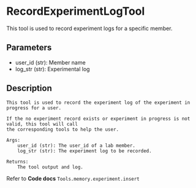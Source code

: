 # RecordExperimentLogTool

This tool is used to record experiment logs for a specific member.

## Parameters
- user_id (str): Member name
- log_str (str): Experimental log

## Description
```text
This tool is used to record the experiment log of the experiment in progress for a user.

If the no experiment record exists or experiment in progress is not valid, this tool will call
the corresponding tools to help the user.

Args:
    user_id (str): The user_id of a lab member.
    log_str (str): The experiment log to be recorded.

Returns:
    The tool output and log.
```

Refer to **Code docs** `Tools.memory.experiment.insert`